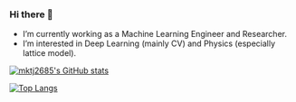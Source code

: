 ### Hi there 👋


- I’m currently working as a Machine Learning Engineer and Researcher.
- I’m interested in Deep Learning (mainly CV) and Physics (especially lattice model).

<!--
- 👯 I’m looking to collaborate on ...
- 🤔 I’m looking for help with ...
- 💬 Ask me about ...
- 📫 How to reach me: ...
- 😄 Pronouns: ...
- ⚡ Fun fact: ...
-->


[![mktj2685's GitHub stats](https://github-readme-stats.vercel.app/api?username=mktj2685)](https://github.com/mktj2685/github-readme-stats)

[![Top Langs](https://github-readme-stats.vercel.app/api/top-langs/?username=mktj2685&layout=compact)](https://github.com/mktj2685/github-readme-stats)

